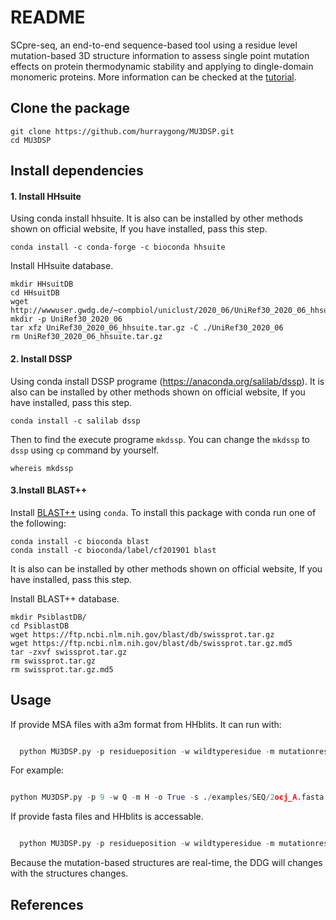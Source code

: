 # README
SCpre-seq, an end-to-end sequence-based tool using a residue level mutation-based 3D structure information to assess single point mutation effects on protein thermodynamic stability and applying to dingle-domain monomeric proteins. More information can be checked at the [tutorial](https://mu3dsp.readthedocs.io/en/latest/).
## Clone the package

```
git clone https://github.com/hurraygong/MU3DSP.git
cd MU3DSP
```

## Install dependencies
#### 1. Install HHsuite

Using conda install hhsuite. It is also can be installed by other methods shown on official website,  If you have installed, pass this step.
```
conda install -c conda-forge -c bioconda hhsuite
```
Install HHsuite database.
```
mkdir HHsuitDB
cd HHsuitDB
wget http://wwwuser.gwdg.de/~compbiol/uniclust/2020_06/UniRef30_2020_06_hhsuite.tar.gz
mkdir -p UniRef30_2020_06
tar xfz UniRef30_2020_06_hhsuite.tar.gz -C ./UniRef30_2020_06
rm UniRef30_2020_06_hhsuite.tar.gz
```


#### 2. Install DSSP

Using conda install DSSP programe (https://anaconda.org/salilab/dssp). It is also can be installed by other methods shown on official website,  If you have installed, pass this step.
```
conda install -c salilab dssp
```
Then to find the execute programe `mkdssp`. You can change the `mkdssp`
to `dssp` using `cp` command by yourself.
```
whereis mkdssp
```
#### 3.Install BLAST++

Install [BLAST++]( (https://anaconda.org/bioconda/blast)) using `conda`. To install this package with conda run one of the following:
```
conda install -c bioconda blast
conda install -c bioconda/label/cf201901 blast
```
It is also can be installed by other methods shown on official website,  If you have installed, pass this step.

Install BLAST++ database.
```
mkdir PsiblastDB/
cd PsiblastDB
wget https://ftp.ncbi.nlm.nih.gov/blast/db/swissprot.tar.gz
wget https://ftp.ncbi.nlm.nih.gov/blast/db/swissprot.tar.gz.md5
tar -zxvf swissprot.tar.gz
rm swissprot.tar.gz
rm swissprot.tar.gz.md5
```


## Usage

If provide MSA files with a3m format from HHblits. It can run with:
```python

  python MU3DSP.py -p residueposition -w wildtyperesidue -m mutationresidue -o False -s sequencepath --pdbpath pdbfilepath --dssppath dsspfilepath --dsspbin mkdssp-path --psiblastbin  psiblast-path --hhblitsbin hhblits-path --psiblastout psioutfile-path --psiblastpssm pssmoutfile-path --psiblastdb swissprot-path --hhblitshhm hhmoutfile-path --seqa3m MSA-a3m-file --printout True

```
For example:
```python

python MU3DSP.py -p 9 -w Q -m H -o True -s ./examples/SEQ/2ocj_A.fasta --pdbpath ./examples/PDBtest --dssppath ./examples/DSSPtest --dsspbin dssp --psiblastbin  psiblast --hhblitsbin hhmake --psiblastout ./examples/psiout --psiblastpssm ./examples/pssmout --psiblastdb ./PsiblastDB/swissprot --hhblitshhm ./examples/hhmout --outfilepath ./examples/2ocj_Q9H.npy --seqa3m ./examples/a3m/p53.a3m --printout True
```

If provide fasta files and HHblits is accessable.

```python

  python MU3DSP.py -p residueposition -w wildtyperesidue -m mutationresidue -o True -s sequencepath --pdbpath pdbfilepath --dssppath dsspfilepath --dsspbin mkdssp-path --psiblastbin  psiblast-path --hhblitsbin hhblits-path --psiblastout psioutfile-path --psiblastpssm pssmoutfile-path --psiblastdb swissprot-path --hhblitsdb UniRef30_2020_06-path --hhblitsout hhblitoutpath --hhblitshhm hhmoutfilepath --printout True

```

Because the mutation-based structures are real-time, the DDG will changes with the structures changes.
## References
